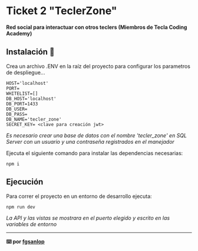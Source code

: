 # Ticket 2 "TeclerZone"

__Red social para interactuar con otros teclers (Miembros de Tecla Coding Academy)__

## Instalación 🔧

Crea un archivo .ENV en la raíz del proyecto para configurar los parametros de despliegue...

```
HOST='localhost'
PORT=
WHITELIST=[]
DB_HOST='localhost'
DB_PORT=1433
DB_USER=
DB_PASS=
DB_NAME='tecler_zone'
SECRET_KEY= <clave para creación jwt>
```
_Es necesario crear una base de datos con el nombre 'tecler_zone' en SQL Server con un usuario y una contraseña registrados en el manejador_

Ejecuta el siguiente comando para instalar las dependencias necesarias:

```
npm i
```

## Ejecución

Para correr el proyecto en un entorno de desarrollo ejecuta:

```
npm run dev
```

_La API y las vistas se mostrara en el puerto elegido y escrito en las variables de entorno_

***

__⌨️ por [fgsanlop](https://github.com/fgsanlop)__